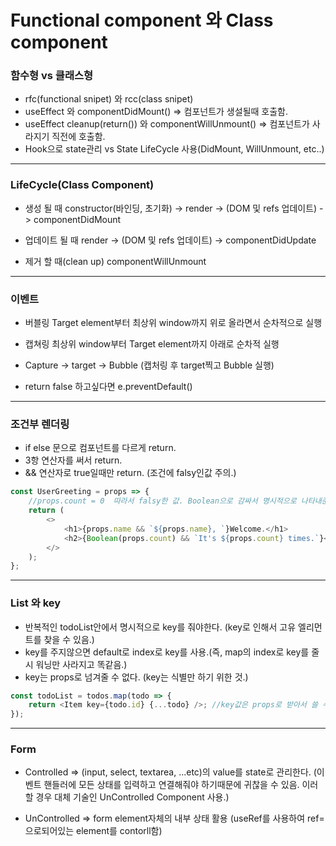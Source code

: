 # Functional component 와 Class component

### 함수형 vs 클래스형

-   rfc(functional snipet) 와 rcc(class snipet)
-   useEffect 와 componentDidMount() => 컴포넌트가 생설될때 호출함.
-   useEffect cleanup(return()) 와 componentWillUnmount() => 컴포넌트가 사라지기 직전에 호출함.
-   Hook으로 state관리 vs State LifeCycle 사용(DidMount, WillUnmount, etc..)

---

### LifeCycle(Class Component)

-   생성 될 때
    constructor(바인딩, 초기화) -> render -> (DOM 및 refs 업데이트) -> componentDidMount

-   업데이트 될 때
    render -> (DOM 및 refs 업데이트) -> componentDidUpdate

-   제거 할 때(clean up)
    componentWillUnmount

---

### 이벤트

-   버블링
    Target element부터 최상위 window까지 위로 올라면서 순차적으로 실행

-   캡쳐링
    최상위 window부터 Target element까지 아래로 순차적 실행

-   Capture -> target -> Bubble (캡처링 후 target찍고 Bubble 실행)

-   return false 하고싶다면 e.preventDefault()

---

### 조건부 렌더링

-   if else 문으로 컴포넌트를 다르게 return.
-   3항 연산자를 써서 return.
-   && 연산자로 true일때만 return. (조건에 falsy인값 주의.)

```javascript
const UserGreeting = props => {
    //props.count = 0  따라서 falsy한 값. Boolean으로 감싸서 명시적으로 나타내준다.
    return (
        <>
            <h1>{props.name && `${props.name}, `}Welcome.</h1>
            <h2>{Boolean(props.count) && `It's ${props.count} times.`}</h2>
        </>
    );
};
```

---

### List 와 key

-   반복적인 todoList안에서 명시적으로 key를 줘야한다. (key로 인해서 고유 엘리먼트를 찾을 수 있음.)
-   key를 주지않으면 default로 index로 key를 사용.(즉, map의 index로 key를 줄 시 워닝만 사라지고 똑같음.)
-   key는 props로 넘겨줄 수 없다. (key는 식별만 하기 위한 것.)

```javascript
const todoList = todos.map(todo => {
    return <Item key={todo.id} {...todo} />; //key값은 props로 받아서 쓸 수 없다.
});
```

---

### Form

-   Controlled => (input, select, textarea, ...etc)의 value를 state로 관리한다.
    (이벤트 핸들러에 모든 상태를 입력하고 연결해줘야 하기때문에 귀찮을 수 있음. 이러할 경우 대체 기술인 UnControlled Component 사용.)

-   UnControlled => form element자체의 내부 상태 활용
    (useRef를 사용하여 ref= 으로되어있는 element를 contorll함)
